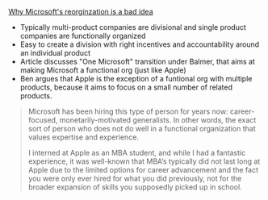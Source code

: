 [Why Microsoft's reorginzation is a bad idea](https://stratechery.com/2013/why-microsofts-reorganization-is-a-bad-idea/)

- Typically multi-product companies are divisional and single product companies are functionally organized
- Easy to create a division with right incentives and accountability around an individual product
- Article discusses "One Microsoft" transition under Balmer, that aims at making Microsoft a functional org (just like Apple)
- Ben argues that Apple is the exception of a funtional org with multiple products, because it aims to focus on a small number of related products.

> Microsoft has been hiring this type of person for years now: career-focused, monetarily-motivated generalists. In other words, the exact sort of person who does not do well in a functional organization that values expertise and experience.
>
> I interned at Apple as an MBA student, and while I had a fantastic experience, it was well-known that MBA’s typically did not last long at Apple due to the limited options for career advancement and the fact you were only ever hired for what you did previously, not for the broader expansion of skills you supposedly picked up in school.